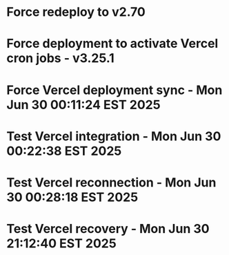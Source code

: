 # Force redeploy to v2.70
# Force deployment to activate Vercel cron jobs - v3.25.1
# Force Vercel deployment sync - Mon Jun 30 00:11:24 EST 2025
# Test Vercel integration - Mon Jun 30 00:22:38 EST 2025
# Test Vercel reconnection - Mon Jun 30 00:28:18 EST 2025
# Test Vercel recovery - Mon Jun 30 21:12:40 EST 2025
